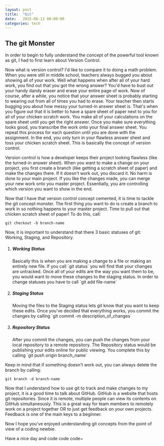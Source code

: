 ```yaml
---
layout: post
title:  "Git"
date:   2015-06-12 00:00:00
categories: tech
---
```

<h2>The git Monster</h2>

In order to begin to fully understand the concept of the powerful tool known as git, I had to first learn about Version Control.

Now what is version control? I'd like to compare it to doing a math problem. When you were still in middle school, teachers always bugged you about showing all of your work. Well what happens when after all of your hard work, you find out that you got the wrong answer? You'd have to bust out your handy dandy eraser and erase your entire page of work. Now of course, after a while, you notice that your answer sheet is probably starting to wearing out from all of times you had to erase. Your teacher then starts bugging you about how messy your turned-in answer sheet is. That's when you figure out that it is better to have a spare sheet of paper next to you for all of your chicken scratch work. You make all of your calculations on the spare sheet until you get the right answer. Once you make sure everything looks good, you transcribe the work onto your final answer sheet. You repeat this process for each question until you are done with the assignment. In the end, you only turn in your flawless answer sheet and toss your chicken scratch sheet. This is basically the concept of version control.

Version control is how a developer keeps their project looking flawless (like the turned-in answer sheet). When you want to make a change on your project, you first create a branch (like getting a scratch sheet of paper) and make the changes there. If it doesn't work out, you discard it. No harm is done to your main project. If you like the changes made, you can merge your new work onto you master project. Essentially, you are controlling which version you want to show in the end.

Now that I have that version control concept cemented, it is time to tackle the git concept monster. The first thing you want to do is create a branch to work in so nothing happens to your master project. Time to pull out that chicken scratch sheet of paper! To do this, call:

`git checkout -b branch-name`

Now, it is important to understand that there 3 basic statuses of git: Working, Staging, and Repository.

<ol>
  <li> <h5>Working Status</h5>
      Basically this is when you are making a change to a file or making an entirely new file. If you call `git status` you will find that your changes are untracked. Once all of your edits are the way you want them to be, you would want to move these changes to the staging status. In order to change statuses you have to call `git add file-name`
  </li>
  <li> <h5>Staging Status</h5>
      Moving the files to the Staging status lets git know that you want to keep these edits. Once you've decided that everything works, you commit the changes by calling `git commit -m description_of_changes`
  </li>
  <li> <h5>Repository Status</h5>
      After you commit the changes, you can push the changes from your local repository to a remote repository. The Repository status would be publishing your edits online for public viewing. You complete this by calling `git push origin branch_name`
  </li>
</ol>

Keep in mind that if something doesn't work out, you can always delete the branch by calling:

`git branch -d branch-name`

Now that I understand how to use git to track and make changes to my project, it is a good time to talk about GitHub. GitHub is a website that hosts git repositories. Since it is remote, multiple people can view its contents on GitHub simultaneously. This is a great way for team members to remotely work on a project together OR to just get feedback on your own projects. Feedback is one of the main keys to a beginner.

Now I hope you've enjoyed understanding git concepts from the point of view of a coding newbie.

Have a nice day and code code code~
